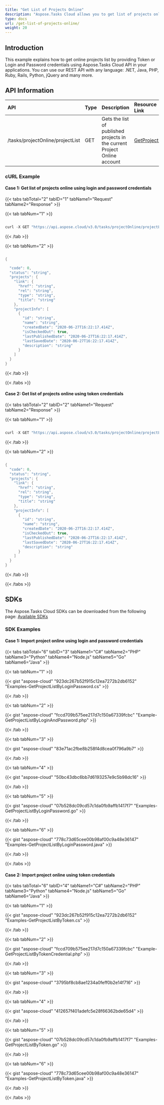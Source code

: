 ```yaml
---
title: "Get List of Projects Online"
description: "Aspose.Tasks Cloud allows you to get list of projects online in MPP, MPT and XML. Moreover, our REST API can be used with nearly all languages like .NET, Node.JS, Python, PHP, Go, Java and many more."
type: docs
url: /get-list-of-projects-online/
weight: 20
---
```


## **Introduction**
This example explains how to get online projects list by providing Token or Login and Password credentials using Aspose.Tasks Cloud API in your applications. You can use our REST API with any language: .NET, Java, PHP, Ruby, Rails, Python, jQuery and many more.
## **API Information**

|**API**|**Type**|**Description**|**Resource Link**|
| :- | :- | :- | :- |
|/tasks/projectOnline/projectList|GET|Gets the list of published projects in the current Project Online account|[GetProjectList](https://apireference.aspose.cloud/tasks/#/TasksProjectOnline/GetProjectList)|
### **cURL Example**
#### **Case 1:** **Get list of projects online using login and password credentials**

{{< tabs tabTotal="2" tabID="1" tabName1="Request" tabName2="Response" >}}

{{< tab tabNum="1" >}}

```java

curl -X GET "https://api.aspose.cloud/v3.0/tasks/projectOnline/projectList?siteUrl=http%3A%2F%2Fproject_server_instance.local%2Fsites%2Fpwa&userName=SomeLogin" -H "accept: application/json" -H "x-sharepoint-password: SomePassword" -H "x-aspose-client: Containerize.Swagger"

```

{{< /tab >}}

{{< tab tabNum="2" >}}

```java

{

  "code": 0,
  "status": "string",
  "projects": {
    "link": {
      "href": "string",
      "rel": "string",
      "type": "string",
      "title": "string"
    },
    "projectInfo": [
      {
        "id": "string",
        "name": "string",
        "createdDate": "2020-06-27T16:22:17.414Z",
        "isCheckedOut": true,
        "lastPublishedDate": "2020-06-27T16:22:17.414Z",
        "lastSavedDate": "2020-06-27T16:22:17.414Z",
        "description": "string"
      }
    ]
  }
}

```

{{< /tab >}}

{{< /tabs >}}

#### **Case 2:** **Get list of projects online using token credentials**

{{< tabs tabTotal="2" tabID="2" tabName1="Request" tabName2="Response" >}}

{{< tab tabNum="1" >}}

```java

curl -X GET "https://api.aspose.cloud/v3.0/tasks/projectOnline/projectList?siteUrl=http%3A%2F%2Fproject_server_instance.local%2Fsites%2Fpwa" -H "accept: application/json" -H "x-project-online-token: SOMESECRETTOKEN" -H "x-aspose-client: Containerize.Swagger"

```

{{< /tab >}}

{{< tab tabNum="2" >}}

```java

{
  "code": 0,
  "status": "string",
  "projects": {
    "link": {
      "href": "string",
      "rel": "string",
      "type": "string",
      "title": "string"
    },
    "projectInfo": [
      {
        "id": "string",
        "name": "string",
        "createdDate": "2020-06-27T16:22:17.414Z",
        "isCheckedOut": true,
        "lastPublishedDate": "2020-06-27T16:22:17.414Z",
        "lastSavedDate": "2020-06-27T16:22:17.414Z",
        "description": "string"
      }
    ]
  }
}

```

{{< /tab >}}

{{< /tabs >}}
## **SDKs**
The Aspose.Tasks Cloud SDKs can be downloaded from the following page: [Available SDKs](/tasks/available-sdks/)
### **SDK Examples**
#### **Case 1:** **Import project online using login and password credentials**

{{< tabs tabTotal="6" tabID="3" tabName1="C#" tabName2="PHP" tabName3="Python" tabName4="Node.js" tabName5="Go" tabName6="Java" >}}

{{< tab tabNum="1" >}}

{{< gist "aspose-cloud" "923dc267b52f915c12ea7272b2db6152" "Examples-GetProjectListByLoginPassword.cs" >}}

{{< /tab >}}

{{< tab tabNum="2" >}}

{{< gist "aspose-cloud" "fccd709b575ee217d7c150a67339fcbc" "Example-GetProjectListByLoginAndPassword.php" >}}

{{< /tab >}}

{{< tab tabNum="3" >}}

{{< gist "aspose-cloud" "83e71ac2fbe8b258f4d8cea0f796a9b7" >}}

{{< /tab >}}

{{< tab tabNum="4" >}}

{{< gist "aspose-cloud" "50bc43dbc6bb7d6193257e9c5b98dc16" >}}

{{< /tab >}}

{{< tab tabNum="5" >}}

{{< gist "aspose-cloud" "07b528dc09cd57c1da0fb9affb1417f7" "Examples-GetProjectListByLoginPassword.go" >}}

{{< /tab >}}

{{< tab tabNum="6" >}}

{{< gist "aspose-cloud" "778c73d65cee00b98af00c9a48e36147" "Examples-GetProjectListByLoginPassword.java" >}}

{{< /tab >}}

{{< /tabs >}}

#### **Case 2:** **Import project online using token credentials**

{{< tabs tabTotal="6" tabID="4" tabName1="C#" tabName2="PHP" tabName3="Python" tabName4="Node.js" tabName5="Go" tabName6="Java" >}}

{{< tab tabNum="1" >}}

{{< gist "aspose-cloud" "923dc267b52f915c12ea7272b2db6152" "Examples-GetProjectListByToken.cs" >}}

{{< /tab >}}

{{< tab tabNum="2" >}}

{{< gist "aspose-cloud" "fccd709b575ee217d7c150a67339fcbc" "Example-GetProjectListByTokenCredential.php" >}}

{{< /tab >}}

{{< tab tabNum="3" >}}

{{< gist "aspose-cloud" "3795bf8cb8ae1234a0feff0b2e14f716" >}}

{{< /tab >}}

{{< tab tabNum="4" >}}

{{< gist "aspose-cloud" "412657f401adefc5e28f66362bde65d4" >}}

{{< /tab >}}

{{< tab tabNum="5" >}}

{{< gist "aspose-cloud" "07b528dc09cd57c1da0fb9affb1417f7" "Examples-GetProjectListByToken.go" >}}

{{< /tab >}}

{{< tab tabNum="6" >}}

{{< gist "aspose-cloud" "778c73d65cee00b98af00c9a48e36147" "Examples-GetProjectListByToken.java" >}}

{{< /tab >}}

{{< /tabs >}}

